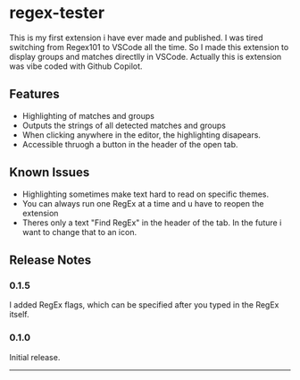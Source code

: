 # regex-tester

This is my first extension i have ever made and published. I was tired switching from Regex101 to VSCode all the time. So I made this extension to display groups and matches directlly in VSCode. Actually this is extension was vibe coded with Github Copilot.

## Features

+ Highlighting of matches and groups
+ Outputs the strings of all detected matches and groups
+ When clicking anywhere in the editor, the highlighting disapears.
+ Accessible thruogh a button in the header of the open tab.

## Known Issues

+ Highlighting sometimes make text hard to read on specific themes.
+ You can always run one RegEx at a time and u have to reopen the extension
+ Theres only a text "Find RegEx" in the header of the tab. In the future i want to change that to an icon.

## Release Notes

### 0.1.5

I added RegEx flags, which can be specified after you typed in the RegEx itself.

### 0.1.0 

Initial release.

---


